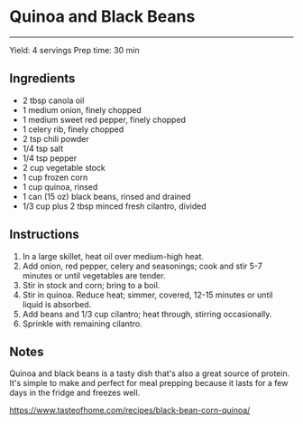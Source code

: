 # Quinoa and Black Beans
---
Yield: 4 servings
Prep time: 30 min

## Ingredients
- 2 tbsp canola oil
- 1 medium onion, finely chopped
- 1 medium sweet red pepper, finely chopped
- 1 celery rib, finely chopped
- 2 tsp chili powder
- 1/4 tsp salt
- 1/4 tsp pepper
- 2 cup vegetable stock
- 1 cup frozen corn
- 1 cup quinoa, rinsed
- 1 can (15 oz) black beans, rinsed and drained
- 1/3 cup plus 2 tbsp minced fresh cilantro, divided

## Instructions
1. In a large skillet, heat oil over medium-high heat.
2. Add onion, red pepper, celery and seasonings; cook and stir 5-7 minutes or until vegetables are tender.
3. Stir in stock and corn; bring to a boil.
4. Stir in quinoa. Reduce heat; simmer, covered, 12-15 minutes or until liquid is absorbed.
5. Add beans and 1/3 cup cilantro; heat through, stirring occasionally.
6. Sprinkle with remaining cilantro.

## Notes
Quinoa and black beans is a tasty dish that's also a great source of protein. It's simple to make and perfect for meal prepping because it lasts for a few days in the fridge and freezes well.

https://www.tasteofhome.com/recipes/black-bean-corn-quinoa/
